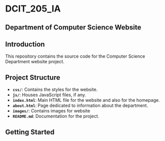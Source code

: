 # DCIT_205_IA

## Department of Computer Science Website

## Introduction

This repository contains the source code for the Computer Science Department website project.

## Project Structure

- **`css/`**: Contains the styles for the website.
- **`js/`**: Houses JavaScript files, if any.
- **`index.html`**: Main HTML file for the website and also for the homepage.
- **`about.html`**: Page dedicated to information about the department.
- **`images/`**: Contains images for website
- **`README.md`**: Documentation for the project.

## Getting Started

